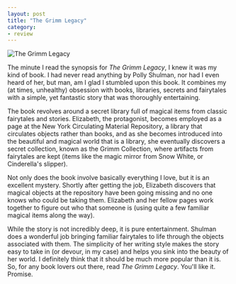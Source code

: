 ```yaml
---
layout: post
title: "The Grimm Legacy"
category:
- review
---
```


![The Grimm Legacy](http://www.whynotarhino.com/images/posts/the-grimm-legacy/header.png)

The minute I read the synopsis for *The Grimm Legacy*, I knew it was my kind of book. I had never read anything by Polly Shulman, nor had I even heard of her, but man, am I glad I stumbled upon this book. It combines my (at times, unhealthy) obsession with books, libraries, secrets and fairytales with a simple, yet fantastic story that was thoroughly entertaining.  

The book revolves around a secret library full of magical items from classic fairytales and stories. Elizabeth, the protagonist, becomes employed as a page at the New York Circulating Material Repository, a library that circulates objects rather than books, and as she becomes introduced into the beautiful and magical world that is a library, she eventually discovers a secret collection, known as the Grimm Collection, where artifacts from fairytales are kept (items like the magic mirror from Snow White, or Cinderella's slipper). 

Not only does the book involve basically everything I love, but it is an excellent mystery. Shortly after getting the job, Elizabeth discovers that magical objects at the repository have been going missing and no one knows who could be taking them. Elizabeth and her fellow pages work together to figure out who that someone is (using quite a few familiar magical items along the way). 

While the story is not incredibly deep, it is pure entertainment. Shulman does a wonderful job bringing familiar fairytales to life through the objects associated with them. The simplicity of her writing style makes the story easy to take in (or devour, in my case) and helps you sink into the beauty of her world. I definitely think that it should be much more popular than it is. So, for any book lovers out there, read *The Grimm Legacy*. You'll like it. Promise.


